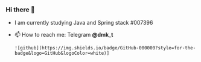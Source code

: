 ### Hi there 👋
- I am currently studying Java and Spring stack #007396
- 📫 How to reach me: 
      Telegram <b>@dmk_t</b>
      
      ![github](https://img.shields.io/badge/GitHub-000000?style=for-the-badge&logo=GitHub&logoColor=white)]
